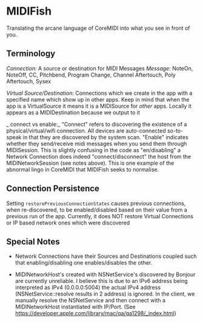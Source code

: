 # MIDIFish

Translating the arcane language of CoreMIDI into what you see in front of you.


## Terminology ##

_Connection:_ A source or destination for MIDI Messages
_Message_: NoteOn, NoteOff, CC, Pitchbend, Program Change, Channel Aftertouch, Poly Aftertouch, Sysex

_Virtual Source/Destination_: Connections which we create in the app with a specified name which show up in other apps. Keep in mind that when the app is a VirtualSource it means it is a MIDISource for *other* apps. Locally it appears as a MIDIDestination because we output to it

_ connect vs enable:_ "Connect" refers to discovering the existence of a physical/virtual/wifi connection. All devices are auto-connected so-to-speak in that they are discovered by the system scan. "Enable" indicates whether they send/receive midi messages when you send them through MIDISession. This is slightly confusing in the code as "en/disabling" a Network Connection does indeed "connect/disconnect" the host from the MIDINetworkSession (see notes above). This is one example of the abnormal lingo in CoreMIDI that MIDIFish seeks to normalise.

## Connection Persistence ##

Setting `restorePreviousConnectionStates` causes previous connections, when re-discovered, to be enabled/disabled based on their value from a previous run of the app. Currently, it does NOT restore Virtual Connections or IP based network ones which were discovered


## Special Notes ##

- Network Connections have their Sources and Destinations coupled such that enabling/disabling one enables/disables the other. 

- MIDINetworkHost's created with NSNetService's discovered by Bonjour are currently unreliable. I believe this is due to an IPv6 address being interpreted as IPv4 (0.0.0.0:5004) the actual IPv4 address (NSNetService::resolve results in 2 address) is ignored. In the client, we manually resolve the NSNetService and then connect with a MIDINetworkHost instantiated with IP/Port. (See https://developer.apple.com/library/mac/qa/qa1298/_index.html)

